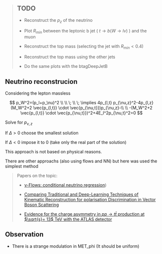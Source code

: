 > ## TODO
> 
> - Reconstruct the $p_z$ of the neutrino
> 
> - Plot $R_{min}$ between the leptonic b jet ( $t \to b (W\to l \nu)$ )  and the muon
> 
> - Reconstruct the top mass (selecting the jet with $R_{min}<0.4$)
> 
> - Reconstruct the top mass using the other jets
> 
> - Do the same plots with the btagDeepJetB

## Neutrino reconstrucion

Considering the lepton massless

$$
p_W^2=(p_l+p_\nu)^2 \\
\\ \;
\\ \;
\implies 4p_{l,t} p_{\nu,z}^2-4p_{l,z}(M_W^2+2 \vec{p_{l,t}} \cdot \vec{p_{\nu,t}})p_{\nu,z}-\\
\\
-(M_W^2+2 \vec{p_{l,t}} \cdot \vec{p_{\nu,t}})^2+4E_l^2p_{\nu,t}^2=0
$$

Solve for $p_{\nu,z}$

If $\Delta>0$ choose the smallest solution

If $\Delta<0$ impose it to 0 (take only the real part of the solution)



This approach is not based on physical reasons.

There are other approachs (also using flows and NN) but here was used the simplest method

> Papers on the topic:
> 
> - [ν-Flows: conditional neutrino regression](https://arxiv.org/abs/2207.00664))
> 
> - [Comparing Traditional and Deep-Learning Techniques of Kinematic Reconstruction for polarisation Discrimination in Vector Boson Scattering](https://arxiv.org/abs/2008.05316)
> 
> - [Evidence for the charge asymmetry in $pp \rightarrow t\bar{t}$ production at $\sqrt{s}= 13$ TeV with the ATLAS detector](https://arxiv.org/abs/2208.12095)

## Observation

- There is a strange modulation in MET_phi (It should be uniform)

